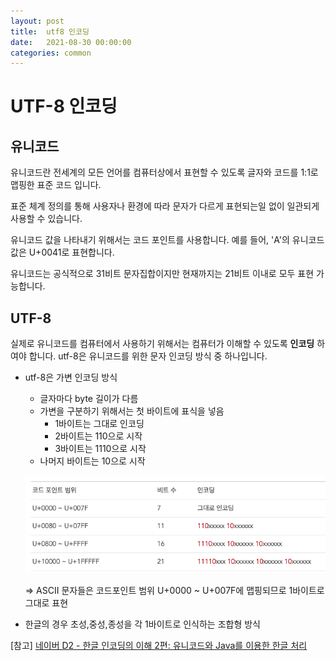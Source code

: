 ```yaml
---
layout: post
title:  utf8 인코딩
date:   2021-08-30 00:00:00
categories: common
---
```


# UTF-8 인코딩

## 유니코드

  유니코드란 전세계의 모든 언어를 컴퓨터상에서 표현할 수 있도록 글자와 코드를 1:1로 맵핑한 표준 코드 입니다. 

  표준 체계 정의를 통해 사용자나 환경에 따라 문자가 다르게 표현되는일 없이  일관되게 사용할 수 있습니다. 

  유니코드 값을 나타내기 위해서는 코드 포인트를 사용합니다. 예를 들어, 'A'의 유니코드 값은 U+0041로 표현합니다.

  유니코드는 공식적으로 31비트 문자집합이지만 현재까지는 21비트 이내로 모두 표현 가능합니다.

## UTF-8

  실제로 유니코드를 컴퓨터에서 사용하기 위해서는  컴퓨터가 이해할 수 있도록 **인코딩** 하여야 합니다. utf-8은 유니코드를 위한 문자 인코딩 방식 중 하나입니다.

- utf-8은 가변 인코딩 방식
  - 글자마다 byte 길이가 다름
  - 가변을 구분하기 위해서는 첫 바이트에 표식을 넣음
    - 1바이트는 그대로 인코딩
    - 2바이트는 110으로 시작
    - 3바이트는 1110으로 시작
  - 나머지 바이트는 10으로 시작

  ![alt text](/public/img/2021-08-31-utf8_encoding-1.png)

  => ASCII 문자들은 코드포인트 범위 U+0000 ~ U+007F에 맵핑되므로 1바이트로 그대로 표현

- 한글의 경우 초성,중성,종성을 각 1바이트로 인식하는 조합형 방식

[참고]
[네이버 D2 - 한글 인코딩의 이해 2편: 유니코드와 Java를 이용한 한글 처리](https://d2.naver.com/helloworld/76650)

